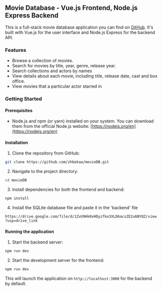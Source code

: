 ## Movie Database - Vue.js Frontend, Node.js Express Backend 

This is a full-stack movie database application you can find on [GitHub](https://github.com/zhbekaa/movieDB/tree/main). It's built with Vue.js for the user interface and Node.js Express for the backend API.

###  Features

* Browse a collection of movies.
* Search for movies by title, year, genre, release year.
* Search collections and actors by names 
* View details about each movie, including title, release date, cast and box office.
* View movies that a particular actor starred in  
###  Getting Started

####  Prerequisites

* Node.js and npm (or yarn) installed on your system. You can download them from the official Node.js website: [https://nodejs.org/en](https://nodejs.org/en)

####  Installation

1. Clone the repository from GitHub:

```bash
git clone https://github.com/zhbekaa/movieDB.git
```

2. Navigate to the project directory:

```bash
cd movieDB
```

3. Install dependencies for both the frontend and backend:

```bash
npm install
```

4. Install the SQLite database file and paste it in the 'backend' file
   
```https://drive.google.com/file/d/1ZvU9Hk0xHDyzfko3XLD6acsZE2u6BYQZ/view?usp=drive_link```

####  Running the application

1. Start the backend server:

```bash
npm run dev
```

2. Start the development server for the frontend:

```bash
npm run dev
```

This will launch the application on `http://localhost:3000` for the backend by default. 

